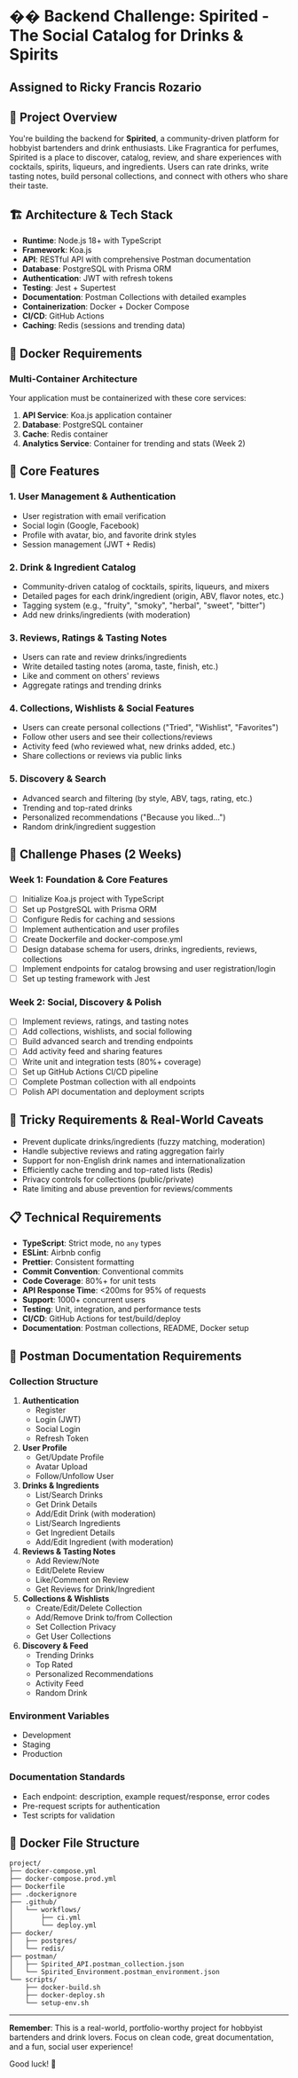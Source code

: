 # �� Backend Challenge: Spirited - The Social Catalog for Drinks & Spirits

## Assigned to Ricky Francis Rozario

## 🎯 Project Overview

You're building the backend for **Spirited**, a community-driven platform for hobbyist bartenders and drink enthusiasts. Like Fragrantica for perfumes, Spirited is a place to discover, catalog, review, and share experiences with cocktails, spirits, liqueurs, and ingredients. Users can rate drinks, write tasting notes, build personal collections, and connect with others who share their taste.

## 🏗️ Architecture & Tech Stack

- **Runtime**: Node.js 18+ with TypeScript
- **Framework**: Koa.js
- **API**: RESTful API with comprehensive Postman documentation
- **Database**: PostgreSQL with Prisma ORM
- **Authentication**: JWT with refresh tokens
- **Testing**: Jest + Supertest
- **Documentation**: Postman Collections with detailed examples
- **Containerization**: Docker + Docker Compose
- **CI/CD**: GitHub Actions
- **Caching**: Redis (sessions and trending data)

## 🐳 Docker Requirements

### Multi-Container Architecture

Your application must be containerized with these core services:

1. **API Service**: Koa.js application container
2. **Database**: PostgreSQL container
3. **Cache**: Redis container
4. **Analytics Service**: Container for trending and stats (Week 2)

## 🎯 Core Features

### 1. User Management & Authentication

- User registration with email verification
- Social login (Google, Facebook)
- Profile with avatar, bio, and favorite drink styles
- Session management (JWT + Redis)

### 2. Drink & Ingredient Catalog

- Community-driven catalog of cocktails, spirits, liqueurs, and mixers
- Detailed pages for each drink/ingredient (origin, ABV, flavor notes, etc.)
- Tagging system (e.g., "fruity", "smoky", "herbal", "sweet", "bitter")
- Add new drinks/ingredients (with moderation)

### 3. Reviews, Ratings & Tasting Notes

- Users can rate and review drinks/ingredients
- Write detailed tasting notes (aroma, taste, finish, etc.)
- Like and comment on others' reviews
- Aggregate ratings and trending drinks

### 4. Collections, Wishlists & Social Features

- Users can create personal collections ("Tried", "Wishlist", "Favorites")
- Follow other users and see their collections/reviews
- Activity feed (who reviewed what, new drinks added, etc.)
- Share collections or reviews via public links

### 5. Discovery & Search

- Advanced search and filtering (by style, ABV, tags, rating, etc.)
- Trending and top-rated drinks
- Personalized recommendations ("Because you liked...")
- Random drink/ingredient suggestion

## 🚀 Challenge Phases (2 Weeks)

### Week 1: Foundation & Core Features

- [ ] Initialize Koa.js project with TypeScript
- [ ] Set up PostgreSQL with Prisma ORM
- [ ] Configure Redis for caching and sessions
- [ ] Implement authentication and user profiles
- [ ] Create Dockerfile and docker-compose.yml
- [ ] Design database schema for users, drinks, ingredients, reviews, collections
- [ ] Implement endpoints for catalog browsing and user registration/login
- [ ] Set up testing framework with Jest

### Week 2: Social, Discovery & Polish

- [ ] Implement reviews, ratings, and tasting notes
- [ ] Add collections, wishlists, and social following
- [ ] Build advanced search and trending endpoints
- [ ] Add activity feed and sharing features
- [ ] Write unit and integration tests (80%+ coverage)
- [ ] Set up GitHub Actions CI/CD pipeline
- [ ] Complete Postman collection with all endpoints
- [ ] Polish API documentation and deployment scripts

## 🎯 Tricky Requirements & Real-World Caveats

- Prevent duplicate drinks/ingredients (fuzzy matching, moderation)
- Handle subjective reviews and rating aggregation fairly
- Support for non-English drink names and internationalization
- Efficiently cache trending and top-rated lists (Redis)
- Privacy controls for collections (public/private)
- Rate limiting and abuse prevention for reviews/comments

## 📋 Technical Requirements

- **TypeScript**: Strict mode, no `any` types
- **ESLint**: Airbnb config
- **Prettier**: Consistent formatting
- **Commit Convention**: Conventional commits
- **Code Coverage**: 80%+ for unit tests
- **API Response Time**: <200ms for 95% of requests
- **Support**: 1000+ concurrent users
- **Testing**: Unit, integration, and performance tests
- **CI/CD**: GitHub Actions for test/build/deploy
- **Documentation**: Postman collections, README, Docker setup

## 📝 Postman Documentation Requirements

### Collection Structure

1. **Authentication**
   - Register
   - Login (JWT)
   - Social Login
   - Refresh Token
2. **User Profile**
   - Get/Update Profile
   - Avatar Upload
   - Follow/Unfollow User
3. **Drinks & Ingredients**
   - List/Search Drinks
   - Get Drink Details
   - Add/Edit Drink (with moderation)
   - List/Search Ingredients
   - Get Ingredient Details
   - Add/Edit Ingredient (with moderation)
4. **Reviews & Tasting Notes**
   - Add Review/Note
   - Edit/Delete Review
   - Like/Comment on Review
   - Get Reviews for Drink/Ingredient
5. **Collections & Wishlists**
   - Create/Edit/Delete Collection
   - Add/Remove Drink to/from Collection
   - Set Collection Privacy
   - Get User Collections
6. **Discovery & Feed**
   - Trending Drinks
   - Top Rated
   - Personalized Recommendations
   - Activity Feed
   - Random Drink

### Environment Variables

- Development
- Staging
- Production

### Documentation Standards

- Each endpoint: description, example request/response, error codes
- Pre-request scripts for authentication
- Test scripts for validation

## 🐳 Docker File Structure

```
project/
├── docker-compose.yml
├── docker-compose.prod.yml
├── Dockerfile
├── .dockerignore
├── .github/
│   └── workflows/
│       ├── ci.yml
│       └── deploy.yml
├── docker/
│   ├── postgres/
│   └── redis/
├── postman/
│   ├── Spirited_API.postman_collection.json
│   └── Spirited_Environment.postman_environment.json
└── scripts/
    ├── docker-build.sh
    ├── docker-deploy.sh
    └── setup-env.sh
```

---

**Remember**: This is a real-world, portfolio-worthy project for hobbyist bartenders and drink lovers. Focus on clean code, great documentation, and a fun, social user experience!

Good luck! 🥂
